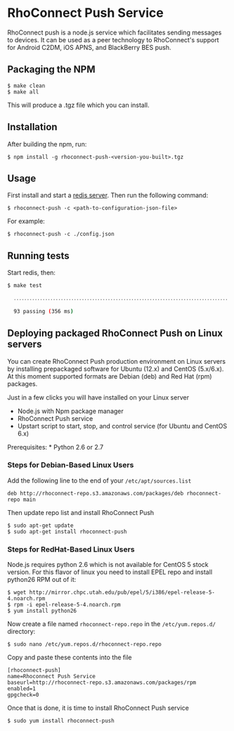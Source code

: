 RhoConnect Push Service
========
RhoConnect push is a node.js service which facilitates sending messages to devices.  It can be used as a peer technology to RhoConnect's support for Android C2DM, iOS APNS, and BlackBerry BES push.

## Packaging the NPM

	$ make clean
	$ make all

This will produce a .tgz file which you can install.

## Installation
After building the npm, run:


	$ npm install -g rhoconnect-push-<version-you-built>.tgz


## Usage
First install and start a [redis server](http://redis.io).  Then run the following command:


	$ rhoconnect-push -c <path-to-configuration-json-file>


For example:


	$ rhoconnect-push -c ./config.json


## Running tests
Start redis, then:

```bash
$ make test

  ․․․․․․․․․․․․․․․․․․․․․․․․․․․․․․․․․․․․․․․․․․․․․․․․․․․․․․․․․․․․․․․․․․․․․․․․․․․․․․․․․․․․․․․․․․․․․
	
  93 passing (356 ms)
```

## Deploying packaged RhoConnect Push on Linux servers
You can create RhoConnect Push production environment on Linux servers by installing prepackaged software for Ubuntu (12.x) and CentOS (5.x/6.x). At this moment supported formats are Debian (deb) and Red Hat (rpm) packages.

Just in a few clicks you will have installed on your Linux server

* Node.js with Npm package manager
* RhoConnect Push service
* Upstart script to start, stop, and control service (for Ubuntu and CentOS 6.x)

Prerequisites:
    * Python 2.6 or 2.7

### Steps for Debian-Based Linux Users

Add the following line to the end of your `/etc/apt/sources.list`

	deb http://rhoconnect-repo.s3.amazonaws.com/packages/deb rhoconnect-repo main

Then update repo list and install RhoConnect Push

    $ sudo apt-get update
    $ sudo apt-get install rhoconnect-push


### Steps for RedHat-Based Linux Users

Node.js requires python 2.6 which is not available for CentOS 5 stock version.
For this flavor of linux you need to install EPEL repo and install python26 RPM out of it:

    $ wget http://mirror.chpc.utah.edu/pub/epel/5/i386/epel-release-5-4.noarch.rpm
    $ rpm -i epel-release-5-4.noarch.rpm 
    $ yum install python26

Now create a file named `rhoconnect-repo.repo` in the `/etc/yum.repos.d/` directory:

    $ sudo nano /etc/yum.repos.d/rhoconnect-repo.repo

Copy and paste these contents into the file

    [rhoconnect-push]
    name=Rhoconnect Push Service
    baseurl=http://rhoconnect-repo.s3.amazonaws.com/packages/rpm
    enabled=1
    gpgcheck=0

Once that is done, it is time to install RhoConnect Push service

    $ sudo yum install rhoconnect-push
 
